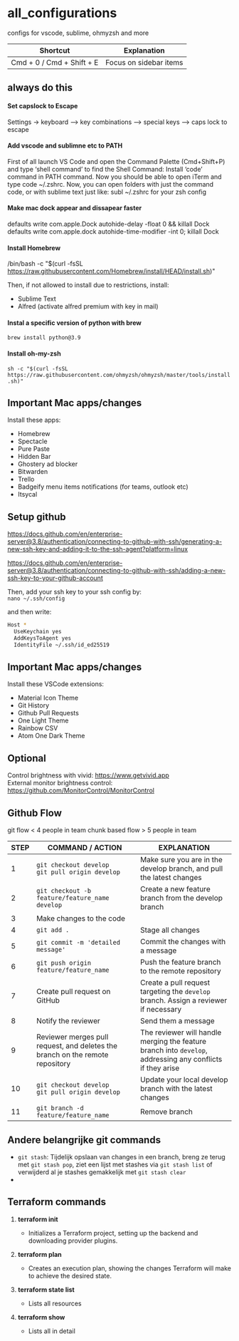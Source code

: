 # all_configurations
configs for vscode, sublime, ohmyzsh and more

| Shortcut | Explanation |
|----------|------------------|
| Cmd + 0 / Cmd + Shift + E  | Focus on sidebar items

## always do this

#### Set capslock to Escape
Settings -> keyboard --> key combinations --> special keys --> caps lock to escape
#### Add vscode and sublimne etc to PATH 
First of all launch VS Code and open the Command Palette (Cmd+Shift+P) and type ‘shell command’ to find the Shell Command: Install ‘code’ command in PATH command. Now you should be able to open iTerm and type code ~/.zshrc.
Now, you can open folders with just the command code, or with sublime text just like: subl ~/.zshrc for your zsh config

#### Make mac dock appear and dissapear faster 
defaults write com.apple.Dock autohide-delay -float 0 && killall Dock  
defaults write com.apple.dock autohide-time-modifier -int 0; killall Dock

#### Install Homebrew
/bin/bash -c "$(curl -fsSL https://raw.githubusercontent.com/Homebrew/install/HEAD/install.sh)"

Then, if not allowed to install due to restrictions, install:

- Sublime Text
- Alfred (activate alfred premium with key in mail)

#### Instal a specific version of python with brew
`brew install python@3.9`  

#### Install oh-my-zsh
`sh -c "$(curl -fsSL https://raw.githubusercontent.com/ohmyzsh/ohmyzsh/master/tools/install.sh)"`  



## Important Mac apps/changes
Install these apps:
- Homebrew
- Spectacle
- Pure Paste
- Hidden Bar
- Ghostery ad blocker
- Bitwarden
- Trello
- Badgeify menu items notifications (for teams, outlook etc)
- Itsycal


## Setup github
https://docs.github.com/en/enterprise-server@3.8/authentication/connecting-to-github-with-ssh/generating-a-new-ssh-key-and-adding-it-to-the-ssh-agent?platform=linux  

https://docs.github.com/en/enterprise-server@3.8/authentication/connecting-to-github-with-ssh/adding-a-new-ssh-key-to-your-github-account  

Then, add your ssh key to your ssh config by:  
`nano ~/.ssh/config`  

and then write:  
```sh
Host *
  UseKeychain yes
  AddKeysToAgent yes
  IdentityFile ~/.ssh/id_ed25519
```

## Important Mac apps/changes
Install these VSCode extensions:
- Material Icon Theme
- Git History
- Github Pull Requests
- One Light Theme
- Rainbow CSV
- Atom One Dark Theme


## Optional
Control brightness with vivid: https://www.getvivid.app  
External monitor brightness control: https://github.com/MonitorControl/MonitorControl  

## Github Flow

git flow < 4 people in team 
chunk based flow > 5 people in team 

| STEP | COMMAND / ACTION | EXPLANATION |
|------|------------------|-------------|
| 1    | `git checkout develop`<br>`git pull origin develop` | Make sure you are in the develop branch, and pull the latest changes |
| 2    | `git checkout -b feature/feature_name develop` | Create a new feature branch from the develop branch |
| 3    | Make changes to the code | |
| 4    | `git add .` | Stage all changes |
| 5    | `git commit -m 'detailed message'` | Commit the changes with a message |
| 6    | `git push origin feature/feature_name` | Push the feature branch to the remote repository |
| 7    | Create pull request on GitHub | Create a pull request targeting the `develop` branch. Assign a reviewer if necessary |
| 8    | Notify the reviewer | Send them a message |
| 9    | Reviewer merges pull request, and deletes the branch on the remote repository | The reviewer will handle merging the feature branch into `develop`, addressing any conflicts if they arise |
| 10   | `git checkout develop`<br>`git pull origin develop` | Update your local develop branch with the latest changes |
| 11   | `git branch -d feature/feature_name` | Remove branch  |


## Andere belangrijke git commands

- `git stash`: Tijdelijk opslaan van changes in een branch, breng ze terug met `git stash pop`, ziet een lijst met stashes via `git stash list` of verwijderd al je stashes gemakkelijk met `git stash clear`
- 


## Terraform commands
1. **terraform init**
   - Initializes a Terraform project, setting up the backend and downloading provider plugins.

2. **terraform plan**
   - Creates an execution plan, showing the changes Terraform will make to achieve the desired state.

3. **terraform state list**
   - Lists all resources
4. **terraform show**
   - Lists all in detail

